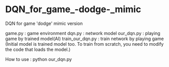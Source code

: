 # DQN_for_game_-dodge-_mimic
DQN for game 'dodge' mimic version

game.py : game environment
dqn.py : network model
our_dqn.py : playing game by trained model(AI)
train_our_dqn.py : train network by playing game
(Initial model is trained model too. To train from scratch, you need to modify the code that loads the model.)

How to use : python our_dqn.py
